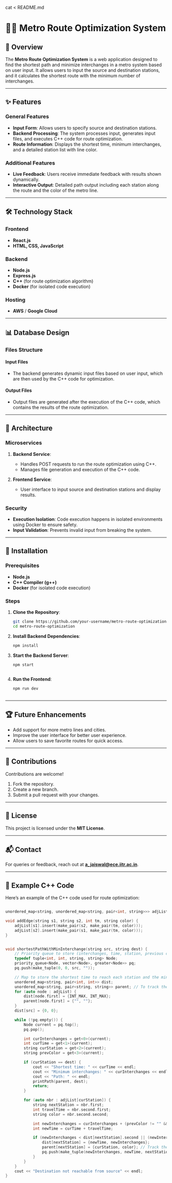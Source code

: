 cat <<EOL > README.md
# 🧑‍💻 Metro Route Optimization System

## 🌟 Overview  
The **Metro Route Optimization System** is a web application designed to find the shortest path and minimize interchanges in a metro system based on user input. It allows users to input the source and destination stations, and it calculates the shortest route with the minimum number of interchanges.

---

## ✨ Features  

### General Features  
- **Input Form**: Allows users to specify source and destination stations.  
- **Backend Processing**: The system processes input, generates input files, and executes C++ code for route optimization.  
- **Route Information**: Displays the shortest time, minimum interchanges, and a detailed station list with line color.

### Additional Features  
- **Live Feedback**: Users receive immediate feedback with results shown dynamically.  
- **Interactive Output**: Detailed path output including each station along the route and the color of the metro line.

---

## 🛠️ Technology Stack  

### Frontend  
- **React.js**  
- **HTML, CSS, JavaScript**  

### Backend  
- **Node.js**  
- **Express.js**  
- **C++** (for route optimization algorithm)  
- **Docker** (for isolated code execution)  

### Hosting  
- **AWS** / **Google Cloud**  

---

## 📊 Database Design  

### Files Structure  

#### Input Files  
- The backend generates dynamic input files based on user input, which are then used by the C++ code for optimization.

#### Output Files  
- Output files are generated after the execution of the C++ code, which contains the results of the route optimization.

---

## 🧩 Architecture  

### Microservices  
1. **Backend Service**:  
   - Handles POST requests to run the route optimization using C++.
   - Manages file generation and execution of the C++ code.  

2. **Frontend Service**:  
   - User interface to input source and destination stations and display results.  

### Security  
- **Execution Isolation**: Code execution happens in isolated environments using Docker to ensure safety.  
- **Input Validation**: Prevents invalid input from breaking the system.

---

## 🚀 Installation  

### Prerequisites  
- **Node.js**  
- **C++ Compiler (g++)**  
- **Docker** (for isolated code execution)  

### Steps  

1. **Clone the Repository**:  
   ```bash  
   git clone https://github.com/your-username/metro-route-optimization.git  
   cd metro-route-optimization  
   

2. **Install Backend Dependencies**:  
   ```bash
   npm install  
   

3. **Start the Backend Server**:  
   ```bash  
   npm start  
     

4. **Run the Frontend**:  
   ```bash  
   npm run dev  
  

---

## 🏆 Future Enhancements  
- Add support for more metro lines and cities.  
- Improve the user interface for better user experience.  
- Allow users to save favorite routes for quick access.  

---

## 🤝 Contributions  
Contributions are welcome!  
1. Fork the repository.  
2. Create a new branch.  
3. Submit a pull request with your changes.  

---

## 📜 License  
This project is licensed under the **MIT License**.  

---

## 📬 Contact  
For queries or feedback, reach out at **[a_jaiswal@ece.iitr.ac.in](mailto:a_jaiswal@ece.iitr.ac.in)**.  

---

## 📝 Example C++ Code  

Here’s an example of the C++ code used for route optimization:

```cpp

unordered_map<string, unordered_map<string, pair<int, string>>> adjList;

void addEdge(string s1, string s2, int tm, string color) {
    adjList[s1].insert(make_pair(s2, make_pair(tm, color)));
    adjList[s2].insert(make_pair(s1, make_pair(tm, color)));
}


void shortestPathWithMinInterchange(string src, string dest) {
    // Priority queue to store (interchanges, time, station, previous color)
    typedef tuple<int, int, string, string> Node;
    priority_queue<Node, vector<Node>, greater<Node>> pq;
    pq.push(make_tuple(0, 0, src, ""));

    // Map to store the shortest time to reach each station and the minimum interchanges
    unordered_map<string, pair<int, int>> dist;
    unordered_map<string, pair<string, string>> parent; // To track the path and color
    for (auto node : adjList) {
        dist[node.first] = {INT_MAX, INT_MAX};
        parent[node.first] = {"", ""};
    }
    dist[src] = {0, 0};

    while (!pq.empty()) {
        Node current = pq.top();
        pq.pop();

        int curInterchanges = get<0>(current);
        int curTime = get<1>(current);
        string curStation = get<2>(current);
        string prevColor = get<3>(current);

        if (curStation == dest) {
            cout << "Shortest time: " << curTime << endl;
            cout << "Minimum interchanges: " << curInterchanges << endl;
            cout << "Path: " << endl;
            printPath(parent, dest);
            return;
        }

        for (auto nbr : adjList[curStation]) {
            string nextStation = nbr.first;
            int travelTime = nbr.second.first;
            string color = nbr.second.second;

            int newInterchanges = curInterchanges + (prevColor != "" && prevColor != color);
            int newTime = curTime + travelTime;

            if (newInterchanges < dist[nextStation].second || (newInterchanges == dist[nextStation].second && newTime < dist[nextStation].first)) {
                dist[nextStation] = {newTime, newInterchanges};
                parent[nextStation] = {curStation, color}; // Track the path and color
                pq.push(make_tuple(newInterchanges, newTime, nextStation, color));
            }
        }
    }
    cout << "Destination not reachable from source" << endl;
}


